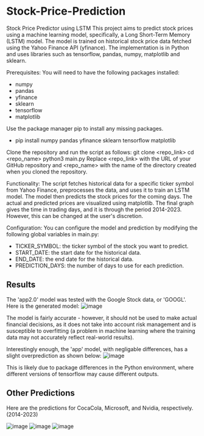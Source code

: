 # Stock-Price-Prediction
Stock Price Predictor using LSTM
This project aims to predict stock prices using a machine learning model, specifically, a Long Short-Term Memory (LSTM) model. The model is trained on historical stock price data fetched using the Yahoo Finance API (yfinance). The implementation is in Python and uses libraries such as tensorflow, pandas, numpy, matplotlib and sklearn.


Prerequisites:
You will need to have the following packages installed:
- numpy
- pandas
- yfinance
- sklearn
- tensorflow
- matplotlib

Use the package manager pip to install any missing packages.
- pip install numpy pandas yfinance sklearn tensorflow matplotlib

Clone the repository and run the script as follows:
git clone <repo_link> 
cd <repo_name> 
python3 main.py
Replace <repo_link> with the URL of your GitHub repository and <repo_name> with the name of the directory created when you cloned the repository.

Functionality:
The script fetches historical data for a specific ticker symbol from Yahoo Finance, preprocesses the data, and uses it to train an LSTM model. The model then predicts the stock prices for the coming days. The actual and predicted prices are visualized using matplotlib. The final graph gives the time in trading days, and it is through the period 2014-2023. However, this can be changed at the user's discretion.

Configuration:
You can configure the model and prediction by modifying the following global variables in main.py:

- TICKER_SYMBOL: the ticker symbol of the stock you want to predict.
- START_DATE: the start date for the historical data.
- END_DATE: the end date for the historical data.
- PREDICTION_DAYS: the number of days to use for each prediction.

Results
---------
The 'app2.0' model was tested with the Google Stock data, or 'GOOGL'. Here is the generated model:
![image](https://github.com/randysongEXE/Stock_Price_Prediction/assets/127687854/a12cace8-907d-44d2-97bd-43deab43ec46)

The model is fairly accurate - however, it should not be used to make actual financial decisions, as it does not take into account risk management and is susceptible to overfitting (a problem in machine learning where the training data may not accurately reflect real-world results). 

Interestingly enough, the 'app' model, with negligable differences, has a slight overprediction as shown below:
![image](https://github.com/randysongEXE/Stock_Price_Prediction/assets/127687854/101c69b3-2cf4-4e68-9f3f-a89d271becb9)

This is likely due to package differences in the Python environment, where different versions of tensorflow may cause different outputs.



Other Predictions
-------------
Here are the predictions for CocaCola, Microsoft, and Nvidia, respectively. (2014-2023)

![image](https://github.com/randysongEXE/Stock_Price_Prediction/assets/127687854/fb36f1fb-49cc-455e-867f-5cb6f26b91a1)
![image](https://github.com/randysongEXE/Stock_Price_Prediction/assets/127687854/c36e9ffc-1636-4297-912c-76b8dfdbf012)
![image](https://github.com/randysongEXE/Stock_Price_Prediction/assets/127687854/2a15783c-8ef9-4749-b768-7f2295cba38b)







